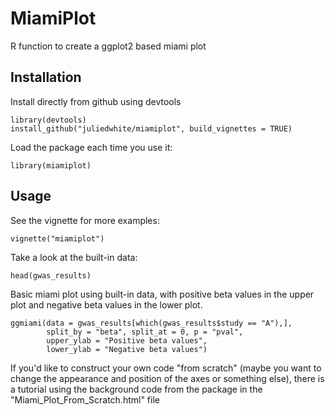 # MiamiPlot
 R function to create a ggplot2 based miami plot

## Installation
Install directly from github using devtools
```
library(devtools)
install_github("juliedwhite/miamiplot", build_vignettes = TRUE)
```
Load the package each time you use it:
```
library(miamiplot)
```

## Usage
See the vignette for more examples:
```
vignette("miamiplot")
```

Take a look at the built-in data:
```
head(gwas_results)
```

Basic miami plot using built-in data, with positive beta values in the upper
plot and negative beta values in the lower plot.
```
ggmiami(data = gwas_results[which(gwas_results$study == "A"),], 
        split_by = "beta", split_at = 0, p = "pval", 
        upper_ylab = "Positive beta values",
        lower_ylab = "Negative beta values")
```

If you'd like to construct your own code "from scratch" (maybe you want to 
change the appearance and position of the axes or something else), there is
a tutorial using the background code from the package in the 
"Miami_Plot_From_Scratch.html" file
